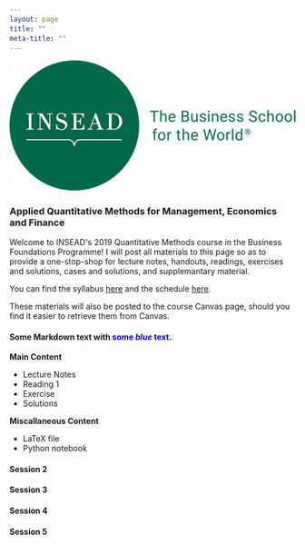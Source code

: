 ```yaml
---
layout: page 
title: ""
meta-title: ""
---
```


![profile_pic](/img/insead_logo2.png)

### Applied Quantitative Methods for Management, Economics and Finance 

Welcome to INSEAD's 2019 Quantitative Methods course in the Business Foundations Programme! I will post all materials to this page so as to provide a one-stop-shop for lecture notes, handouts, readings, exercises and solutions, cases and solutions, and supplemantary material.  

You can find the syllabus [here](001qm_syllabus_babic.pdf) and the schedule [here](002qm_schedule_babic.pdf).

These materials will also be posted to the course Canvas page, should you find it easier to retrieve them from Canvas. 
 

#### <p>Some Markdown text with <span style="color:blue">some <em>blue</em> text</span>.</p>
**Main Content**
 * Lecture Notes 
 * Reading 1
 * Exercise
 * Solutions

**Miscallaneous Content**
 * LaTeX file 
 * Python notebook

#### Session 2

#### Session 3

#### Session 4

#### Session 5




